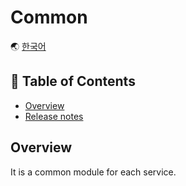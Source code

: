 # Common

🌏 [한국어](README.md)

## 🚩 Table of Contents

* [Overview](#overview)
* [Release notes](./ReleaseNotes.en.md)

## Overview

It is a common module for each service.